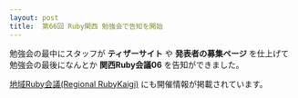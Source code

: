 ```yaml
---
layout: post
title:  第66回 Ruby関西 勉強会で告知を開始
---
```


勉強会の最中にスタッフが **ティザーサイト** や **発表者の募集ページ** を仕上げて
勉強会の最後になんとか **関西Ruby会議06** を告知ができました。

[地域Ruby会議(Regional RubyKaigi)](http://regional.rubykaigi.org/) にも開催情報が掲載されています。
